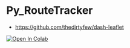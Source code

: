 # Py_RouteTracker



* <https://github.com/thedirtyfew/dash-leaflet>



<a 
 href="https://colab.research.google.com/github/JAlcocerT/Py_RouteTracker/blob/main/Route_Tracker_Analysis.ipynb"
 target="_parent">
<img 
 src="https://colab.research.google.com/assets/colab-badge.svg"
alt="Open In Colab"/>
</a>